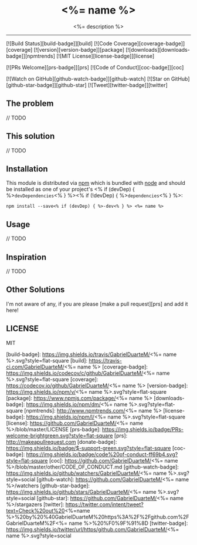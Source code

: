 <div align="center">
  <h1><%= name %></h1>

  <p><%= description %></p>
</div>

<hr />

[![Build Status][build-badge]][build]
[![Code Coverage][coverage-badge]][coverage]
[![version][version-badge]][package]
[![downloads][downloads-badge]][npmtrends]
[![MIT License][license-badge]][license]

[![PRs Welcome][prs-badge]][prs]
[![Code of Conduct][coc-badge]][coc]

[![Watch on GitHub][github-watch-badge]][github-watch]
[![Star on GitHub][github-star-badge]][github-star]
[![Tweet][twitter-badge]][twitter]

## The problem

// TODO

## This solution

// TODO

## Installation

This module is distributed via [npm][npm] which is bundled with [node][node] and
should be installed as one of your project's <% if (devDep) { %>`devDependencies`<% } %><% if (!devDep) { %>`dependencies`<% } %>:

```
npm install --save<% if (devDep) { %>-dev<% } %> <%= name %>
```

## Usage

// TODO

## Inspiration

// TODO

## Other Solutions

I'm not aware of any, if you are please [make a pull request][prs] and add it
here!

## LICENSE

MIT

[npm]: https://www.npmjs.com/
[node]: https://nodejs.org

[build-badge]: https://img.shields.io/travis/GabrielDuarteM/<%= name %>.svg?style=flat-square
[build]: https://travis-ci.com/GabrielDuarteM/<%= name %>
[coverage-badge]: https://img.shields.io/codecov/c/github/GabrielDuarteM/<%= name %>.svg?style=flat-square
[coverage]: https://codecov.io/github/GabrielDuarteM/<%= name %>
[version-badge]: https://img.shields.io/npm/v/<%= name %>.svg?style=flat-square
[package]: https://www.npmjs.com/package/<%= name %>
[downloads-badge]: https://img.shields.io/npm/dm/<%= name %>.svg?style=flat-square
[npmtrends]: http://www.npmtrends.com/<%= name %>
[license-badge]: https://img.shields.io/npm/l/<%= name %>.svg?style=flat-square
[license]: https://github.com/GabrielDuarteM/<%= name %>/blob/master/LICENSE
[prs-badge]: https://img.shields.io/badge/PRs-welcome-brightgreen.svg?style=flat-square
[prs]: http://makeapullrequest.com
[donate-badge]: https://img.shields.io/badge/$-support-green.svg?style=flat-square
[coc-badge]: https://img.shields.io/badge/code%20of-conduct-ff69b4.svg?style=flat-square
[coc]: https://github.com/GabrielDuarteM/<%= name %>/blob/master/other/CODE_OF_CONDUCT.md
[github-watch-badge]: https://img.shields.io/github/watchers/GabrielDuarteM/<%= name %>.svg?style=social
[github-watch]: https://github.com/GabrielDuarteM/<%= name %>/watchers
[github-star-badge]: https://img.shields.io/github/stars/GabrielDuarteM/<%= name %>.svg?style=social
[github-star]: https://github.com/GabrielDuarteM/<%= name %>/stargazers
[twitter]: https://twitter.com/intent/tweet?text=Check%20out%20<%=name %>%20by%20%40GabrielDuarteM%20https%3A%2F%2Fgithub.com%2FGabrielDuarteM%2F<%= name %>%20%F0%9F%91%8D
[twitter-badge]: https://img.shields.io/twitter/url/https/github.com/GabrielDuarteM/<%= name %>.svg?style=social
